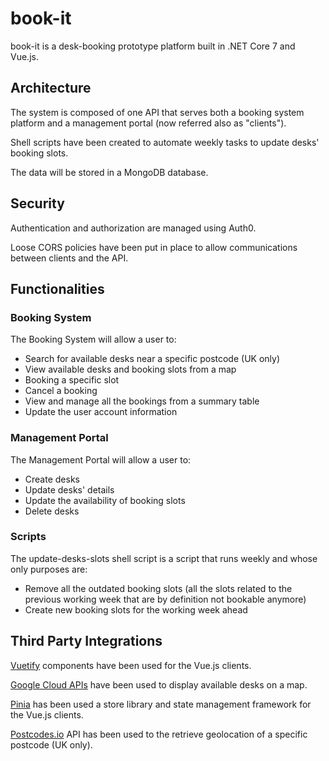 # book-it

book-it is a desk-booking prototype platform built in .NET Core 7 and Vue.js.


## Architecture

The system is composed of one API that serves both a booking system platform and a management portal (now referred also as "clients").

Shell scripts have been created to automate weekly tasks to update desks' booking slots.

The data will be stored in a MongoDB database.


## Security

Authentication and authorization are managed using Auth0.

Loose CORS policies have been put in place to allow communications between clients and the API.


## Functionalities

### Booking System

The Booking System will allow a user to:
* Search for available desks near a specific postcode (UK only)
* View available desks and booking slots from a map
* Booking a specific slot
* Cancel a booking
* View and manage all the bookings from a summary table
* Update the user account information

### Management Portal

The Management Portal will allow a user to:
* Create desks
* Update desks' details
* Update the availability of booking slots
* Delete desks

### Scripts

The update-desks-slots shell script is a script that runs weekly and whose only purposes are: 
* Remove all the outdated booking slots (all the slots related to the previous working week that are by definition not bookable anymore)
* Create new booking slots for the working week ahead


## Third Party Integrations

[Vuetify](https://vuetifyjs.com/en/) components have been used for the Vue.js clients.

[Google Cloud APIs](https://cloud.google.com/apis/) have been used to display available desks on a map.

[Pinia](https://pinia.vuejs.org/) has been used a store library and state management framework for the Vue.js clients.

[Postcodes.io](https://api.postcodes.io/) API has been used to the retrieve geolocation of a specific postcode (UK only).
